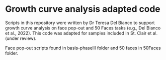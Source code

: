 # Growth curve analysis adapted code
 
Scripts in this repository were written by Dr Teresa Del Bianco to support growth curve analysis on face pop-out and 50 Faces tasks (e.g., Del Bianco et al., 2022). This code was adapted for samples included in St. Clair et al. (under review). 

Face pop-out scripts found in basis-phaseIII folder and 50 faces in 50Faces folder.
